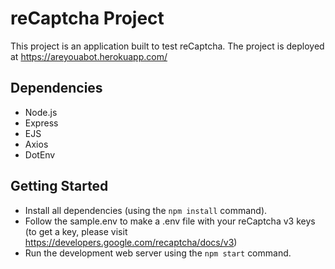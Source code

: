 # reCaptcha Project

This project is an application built to test reCaptcha.
The project is deployed at https://areyouabot.herokuapp.com/

## Dependencies

- Node.js
- Express
- EJS
- Axios
- DotEnv

## Getting Started

- Install all dependencies (using the `npm install` command).
- Follow the sample.env to make a .env file with your reCaptcha v3 keys (to get a key, please visit https://developers.google.com/recaptcha/docs/v3)
- Run the development web server using the `npm start` command.